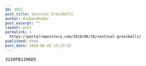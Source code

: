 ```yaml
---
ID: 3552
post_title: Sentinal GraviBalls
author: HusbandVader
post_excerpt: ""
layout: post
permalink: >
  https://portalrepository.com/2018/06/18/sentinal-graviballs/
published: true
post_date: 2018-06-18 13:33:33
---
```

<pre>3228FB1296D5</pre>